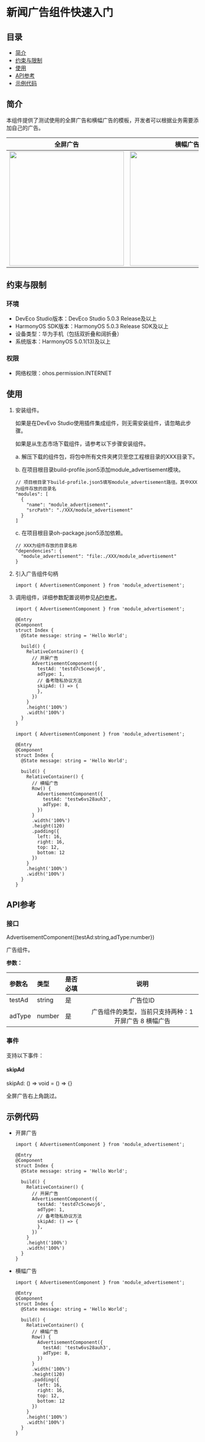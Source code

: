 # 新闻广告组件快速入门

## 目录

- [简介](#简介)
- [约束与限制](#约束与限制)
- [使用](#使用)
- [API参考](#API参考)
- [示例代码](#示例代码)

## 简介

本组件提供了测试使用的全屏广告和横幅广告的模板，开发者可以根据业务需要添加自己的广告。

| 全屏广告                                          | 横幅广告                                          |
|-----------------------------------------------|-----------------------------------------------|
| <img src="./screenshot/001.jpeg" width="300"> | <img src="./screenshot/002.jpeg" width="300"> |

## 约束与限制

### 环境

- DevEco Studio版本：DevEco Studio 5.0.3 Release及以上
- HarmonyOS SDK版本：HarmonyOS 5.0.3 Release SDK及以上
- 设备类型：华为手机（包括双折叠和阔折叠）
- 系统版本：HarmonyOS 5.0.1(13)及以上

### 权限

- 网络权限：ohos.permission.INTERNET

## 使用

1. 安装组件。

   如果是在DevEvo Studio使用插件集成组件，则无需安装组件，请忽略此步骤。

   如果是从生态市场下载组件，请参考以下步骤安装组件。

   a. 解压下载的组件包，将包中所有文件夹拷贝至您工程根目录的XXX目录下。

   b. 在项目根目录build-profile.json5添加module_advertisement模块。
   ```
   // 项目根目录下build-profile.json5填写module_advertisement路径。其中XXX为组件存放的目录名
   "modules": [
     {
       "name": "module_advertisement",
       "srcPath": "./XXX/module_advertisement"
     }
   ]
   ```

   c. 在项目根目录oh-package.json5添加依赖。

   ```
   // XXX为组件存放的目录名称
   "dependencies": {
     "module_advertisement": "file:./XXX/module_advertisement"
   }
   ```

2. 引入广告组件句柄

   ```
   import { AdvertisementComponent } from 'module_advertisement';
   ```
3. 调用组件，详细参数配置说明参见[API参考](#API参考)。

   ``` 
   import { AdvertisementComponent } from 'module_advertisement';

   @Entry
   @Component
   struct Index {
     @State message: string = 'Hello World';
   
     build() {
       RelativeContainer() {
         // 开屏广告
         AdvertisementComponent({
           testAd: 'testd7c5cewoj6',
           adType: 1,
           // 备考隐私协议方法
           skipAd: () => {
           },
         })
       }
       .height('100%')
       .width('100%')
     }
   }
   ```
   ```
   import { AdvertisementComponent } from 'module_advertisement';

   @Entry
   @Component
   struct Index {
     @State message: string = 'Hello World';
   
     build() {
       RelativeContainer() {
         // 横幅广告
         Row() {
           AdvertisementComponent({
             testAd: 'testw6vs28auh3',
             adType: 8,
           })
         }
         .width('100%')
         .height(120)
         .padding({
           left: 16,
           right: 16,
           top: 12,
           bottom: 12
         })
       }
       .height('100%')
       .width('100%')
     }
   }
   ```

## API参考

### 接口

AdvertisementComponent({testAd:string,adType:number})

广告组件。

**参数：**

| 参数名    | 类型     | 是否必填 |              说明               |
|:-------|:-------|:-----|:-----------------------------:|
| testAd | string | 是    |             广告位ID             |
| adType | number | 是    | 广告组件的类型，当前只支持两种：1 开屏广告 8 横幅广告 |

### 事件

支持以下事件：

#### skipAd

skipAd: () => void = () => {}

全屏广告右上角跳过。

## 示例代码
- 开屏广告
   ``` 
   import { AdvertisementComponent } from 'module_advertisement';

   @Entry
   @Component
   struct Index {
     @State message: string = 'Hello World';
   
     build() {
       RelativeContainer() {
         // 开屏广告
         AdvertisementComponent({
           testAd: 'testd7c5cewoj6',
           adType: 1,
           // 备考隐私协议方法
           skipAd: () => {
           },
         })
       }
       .height('100%')
       .width('100%')
     }
   }
   ```
- 横幅广告
   ```
   import { AdvertisementComponent } from 'module_advertisement';

   @Entry
   @Component
   struct Index {
     @State message: string = 'Hello World';
   
     build() {
       RelativeContainer() {
         // 横幅广告
         Row() {
           AdvertisementComponent({
             testAd: 'testw6vs28auh3',
             adType: 8,
           })
         }
         .width('100%')
         .height(120)
         .padding({
           left: 16,
           right: 16,
           top: 12,
           bottom: 12
         })
       }
       .height('100%')
       .width('100%')
     }
   }
   ```

